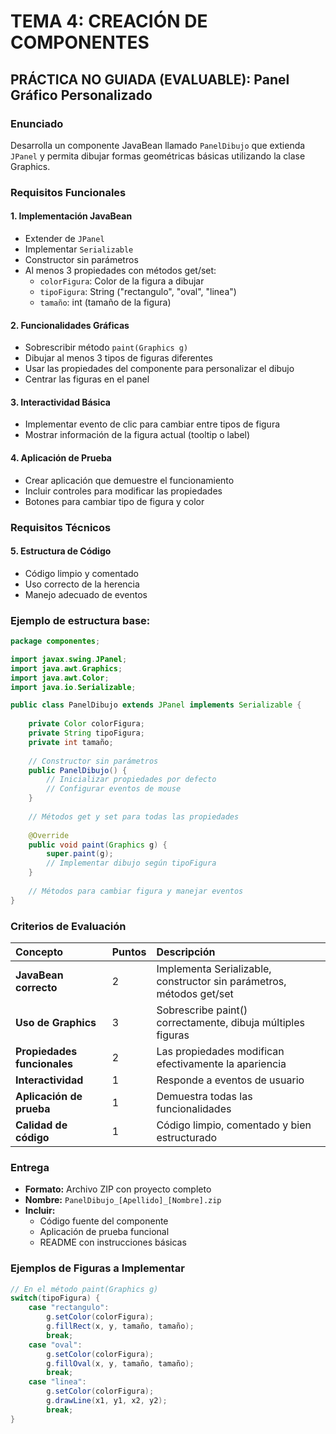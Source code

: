 # TEMA 4: CREACIÓN DE COMPONENTES

## PRÁCTICA NO GUIADA (EVALUABLE): Panel Gráfico Personalizado

### Enunciado

Desarrolla un componente JavaBean llamado `PanelDibujo` que extienda `JPanel` y permita dibujar formas geométricas básicas utilizando la clase Graphics.

### Requisitos Funcionales

#### 1. Implementación JavaBean

- Extender de `JPanel`
- Implementar `Serializable`
- Constructor sin parámetros
- Al menos 3 propiedades con métodos get/set:
    - `colorFigura`: Color de la figura a dibujar
    - `tipoFigura`: String ("rectangulo", "oval", "linea")
    - `tamaño`: int (tamaño de la figura)


#### 2. Funcionalidades Gráficas

- Sobrescribir método `paint(Graphics g)`
- Dibujar al menos 3 tipos de figuras diferentes
- Usar las propiedades del componente para personalizar el dibujo
- Centrar las figuras en el panel


#### 3. Interactividad Básica

- Implementar evento de clic para cambiar entre tipos de figura
- Mostrar información de la figura actual (tooltip o label)


#### 4. Aplicación de Prueba

- Crear aplicación que demuestre el funcionamiento
- Incluir controles para modificar las propiedades
- Botones para cambiar tipo de figura y color


### Requisitos Técnicos

#### 5. Estructura de Código

- Código limpio y comentado
- Uso correcto de la herencia
- Manejo adecuado de eventos


### Ejemplo de estructura base:

```java
package componentes;

import javax.swing.JPanel;
import java.awt.Graphics;
import java.awt.Color;
import java.io.Serializable;

public class PanelDibujo extends JPanel implements Serializable {
    
    private Color colorFigura;
    private String tipoFigura;
    private int tamaño;
    
    // Constructor sin parámetros
    public PanelDibujo() {
        // Inicializar propiedades por defecto
        // Configurar eventos de mouse
    }
    
    // Métodos get y set para todas las propiedades
    
    @Override
    public void paint(Graphics g) {
        super.paint(g);
        // Implementar dibujo según tipoFigura
    }
    
    // Métodos para cambiar figura y manejar eventos
}
```


### Criterios de Evaluación

| Concepto | Puntos | Descripción |
| :-- | :-- | :-- |
| **JavaBean correcto** | 2 | Implementa Serializable, constructor sin parámetros, métodos get/set |
| **Uso de Graphics** | 3 | Sobrescribe paint() correctamente, dibuja múltiples figuras |
| **Propiedades funcionales** | 2 | Las propiedades modifican efectivamente la apariencia |
| **Interactividad** | 1 | Responde a eventos de usuario |
| **Aplicación de prueba** | 1 | Demuestra todas las funcionalidades |
| **Calidad de código** | 1 | Código limpio, comentado y bien estructurado |

### Entrega

- **Formato:** Archivo ZIP con proyecto completo
- **Nombre:** `PanelDibujo_[Apellido]_[Nombre].zip`
- **Incluir:**
    - Código fuente del componente
    - Aplicación de prueba funcional
    - README con instrucciones básicas


### Ejemplos de Figuras a Implementar

```java
// En el método paint(Graphics g)
switch(tipoFigura) {
    case "rectangulo":
        g.setColor(colorFigura);
        g.fillRect(x, y, tamaño, tamaño);
        break;
    case "oval":
        g.setColor(colorFigura);
        g.fillOval(x, y, tamaño, tamaño);
        break;
    case "linea":
        g.setColor(colorFigura);
        g.drawLine(x1, y1, x2, y2);
        break;
}

```

